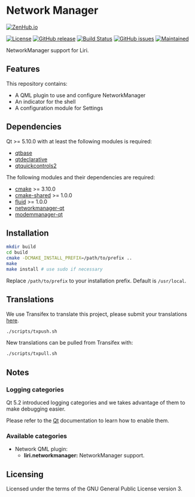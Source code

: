 Network Manager
===============

[![ZenHub.io](https://img.shields.io/badge/supercharged%20by-zenhub.io-blue.svg)](https://zenhub.io)

[![License](https://img.shields.io/badge/license-GPLv3.0-blue.svg)](https://www.gnu.org/licenses/gpl-3.0.html)
[![GitHub release](https://img.shields.io/github/release/lirios/networkmanager.svg)](https://github.com/lirios/networkmanager)
[![Build Status](https://travis-ci.org/lirios/networkmanager.svg?branch=develop)](https://travis-ci.org/lirios/networkmanager)
[![GitHub issues](https://img.shields.io/github/issues/lirios/networkmanager.svg)](https://github.com/lirios/networkmanager/issues)
[![Maintained](https://img.shields.io/maintenance/yes/2018.svg)](https://github.com/lirios/networkmanager/commits/develop)

NetworkManager support for Liri.

## Features

This repository contains:

 * A QML plugin to use and configure NetworkManager
 * An indicator for the shell
 * A configuration module for Settings

## Dependencies

Qt >= 5.10.0 with at least the following modules is required:

 * [qtbase](http://code.qt.io/cgit/qt/qtbase.git)
 * [qtdeclarative](http://code.qt.io/cgit/qt/qtdeclarative.git)
 * [qtquickcontrols2](http://code.qt.io/cgit/qt/qtquickcontrols2.git)

The following modules and their dependencies are required:

 * [cmake](https://gitlab.kitware.com/cmake/cmake) >= 3.10.0
 * [cmake-shared](https://github.com/lirios/cmake-shared.git) >= 1.0.0
 * [fluid](https://github.com/lirios/fluid.git) >= 1.0.0
 * [networkmanager-qt](http://quickgit.kde.org/?p=networkmanager-qt.git)
 * [modemmanager-qt](http://quickgit.kde.org/?p=modemmanager-qt.git)

## Installation

```sh
mkdir build
cd build
cmake -DCMAKE_INSTALL_PREFIX=/path/to/prefix ..
make
make install # use sudo if necessary
```

Replace `/path/to/prefix` to your installation prefix.
Default is `/usr/local`.

## Translations

We use Transifex to translate this project, please submit your
translations [here](https://www.transifex.com/lirios/liri-networkmanager/dashboard/).

```sh
./scripts/txpush.sh
```

New translations can be pulled from Transifex with:

```sh
./scripts/txpull.sh
```

## Notes

### Logging categories

Qt 5.2 introduced logging categories and we takes advantage of
them to make debugging easier.

Please refer to the [Qt](http://doc.qt.io/qt-5/qloggingcategory.html) documentation
to learn how to enable them.

### Available categories

 * Network QML plugin:
   * **liri.networkmanager:** NetworkManager support.

## Licensing

Licensed under the terms of the GNU General Public License version 3.
